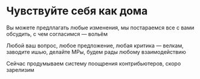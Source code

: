 # Чувствуйте себя как дома

Вы можете предллагать любые изменения, мы постараемся все с вами обсудить, с чем согласимся — вольём

Любой ваш вопрос, любое предложение, любая критика — велкам, заводите ишью, делайте МРы, будем рады любому взаимодействию

Сейчас продумываем систему поощрения контрибьютеров, скоро зарелизим
